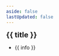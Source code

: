 ```yaml
---
aside: false
lastUpdated: false
---
```


<div class="warp">
  <div
    class="item"
    v-for="({ title, configList }, index) in data"
    :key="index">
    <div class="title">{{ title }}</div>
    <ul class="config">
      <li v-for="info in configList" :key="info">{{ info }}</li>
    </ul>
  </div>
</div>

<script setup>
import { reactive } from 'vue'

const data = reactive([
  {
    title: '台式机',
    configList: [
      'CPU: 12代i5 12600kf',
      '显卡: -',
      '主板: 迫击炮',
      '固态硬盘: -',
      '内存条: -',
      '电源: -',
      '散热: -',
      '机箱: -'
    ]
  },
  {
    title: '笔记本',
    configList: ['华硕飞行堡垒']
  }
])
</script>

<style lang="scss">
  .warp {
    display: grid;
    grid-template-columns: repeat(2, 1fr);
    width: 100%;
  }
  .item {
    .title {
      font-size: 20px;
      font-weight: bolder;
    }
  }
</style>
